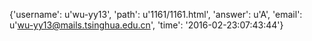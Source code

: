{'username': u'wu-yy13', 'path': u'1161/1161.html', 'answer': u'A', 'email': u'wu-yy13@mails.tsinghua.edu.cn', 'time': '2016-02-23:07:43:44'}